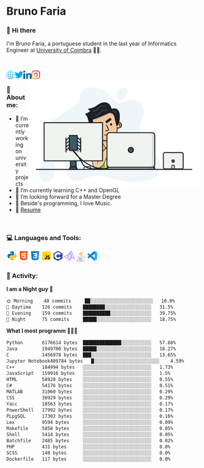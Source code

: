 # Bruno Faria

### 👋 Hi there

I'm Bruno Faria, a portuguese student in the last year of Informatics Engineer at [University of Coimbra](uc.pt/en) 👨‍🎓.

<br/>

[<img align="left" width="22px" alt="Website" src="https://github.com/brunofaria1322/brunofaria1322/blob/master/assets/social/global.svg"/>][website]
[<img align="left" width="22px" alt="Twitter" src="https://github.com/brunofaria1322/brunofaria1322/blob/master/assets/social/twitter.svg"/>][twitter]
[<img align="left" width="22px" alt="LinkedIn" src="https://github.com/brunofaria1322/brunofaria1322/blob/master/assets/social/linkedin.svg"/>][linkedin]
[<img align="left" width="22px" alt="Instagram" src="https://github.com/brunofaria1322/brunofaria1322/blob/master/assets/social/instagram.svg"/>][instagram]

<img align="right" height = "280" alt="GIF" src="https://github.com/brunofaria1322/brunofaria1322/blob/master/assets/animation.gif"/>

<br />

### 📕 About me:

- 🔭 I’m currently working on university projects
- 🌱 I’m currently learning C++ and OpenGL
- 💼 I’m looking forward for a Master Degree
- 💙 Beside's programming, I love Music.
- 📝 [Resume](https://en.wikipedia.org/wiki/HTTP_404)


<br />

### 💻 Languages and Tools:

<img align="left" width="30px" alt= "Python" src="https://github.com/brunofaria1322/brunofaria1322/blob/master/assets/skills/python.svg"/>
<img align="left" width="30px" alt= "Html5" src="https://github.com/brunofaria1322/brunofaria1322/blob/master/assets/skills/html5.svg"/>
<img align="left" width="30px" alt= "Css3" src="https://github.com/brunofaria1322/brunofaria1322/blob/master/assets/skills/css3.svg"/>
<img align="left" width="30px" alt= "JavaScript" src="https://github.com/brunofaria1322/brunofaria1322/blob/master/assets/skills/javascript.svg"/>
<img align="left" width="30px" alt= "C" src="https://github.com/brunofaria1322/brunofaria1322/blob/master/assets/skills/c.svg"/>
<img align="left" width="30px" alt= "Matlab" src="https://github.com/brunofaria1322/brunofaria1322/blob/master/assets/skills/matlab.svg"/>
<img align="left" width="30px" alt= "Java" src="https://github.com/brunofaria1322/brunofaria1322/blob/master/assets/skills/java.svg"/>
<img align="left" width="30px" alt= "Visual Studio Code" src="https://github.com/brunofaria1322/brunofaria1322/blob/master/assets/skills/vscode.svg"/>

<br />
<br />

### 🚩 Activity:

<!--START_SECTION:stats-->
**I am a Night guy 🌙** 

```text
🌞 Morning    40 commits     ██░░░░░░░░░░░░░░░░░░░░░░░	10.0% 
🌆 Daytime    126 commits    ████████░░░░░░░░░░░░░░░░░	31.5% 
🌃 Evening    159 commits    ██████████░░░░░░░░░░░░░░░	39.75% 
🌙 Night      75 commits     █████░░░░░░░░░░░░░░░░░░░░	18.75%

```
**What I most programm 👨🏽‍💻** 

```text
Python       6176614 bytes  ██████████████░░░░░░░░░░░	57.88% 
Java         1949700 bytes  █████░░░░░░░░░░░░░░░░░░░░	18.27% 
C            1456978 bytes  ███░░░░░░░░░░░░░░░░░░░░░░	13.65% 
Jupyter Notebook489784 bytes   █░░░░░░░░░░░░░░░░░░░░░░░░	4.59% 
C++          184994 bytes   ░░░░░░░░░░░░░░░░░░░░░░░░░	1.73% 
JavaScript   159916 bytes   ░░░░░░░░░░░░░░░░░░░░░░░░░	1.5% 
HTML         58928 bytes    ░░░░░░░░░░░░░░░░░░░░░░░░░	0.55% 
C#           54176 bytes    ░░░░░░░░░░░░░░░░░░░░░░░░░	0.51% 
MATLAB       31060 bytes    ░░░░░░░░░░░░░░░░░░░░░░░░░	0.29% 
CSS          30929 bytes    ░░░░░░░░░░░░░░░░░░░░░░░░░	0.29% 
Yacc         18563 bytes    ░░░░░░░░░░░░░░░░░░░░░░░░░	0.17% 
PowerShell   17992 bytes    ░░░░░░░░░░░░░░░░░░░░░░░░░	0.17% 
PLpgSQL      17302 bytes    ░░░░░░░░░░░░░░░░░░░░░░░░░	0.16% 
Lex          9594 bytes     ░░░░░░░░░░░░░░░░░░░░░░░░░	0.09% 
Makefile     5858 bytes     ░░░░░░░░░░░░░░░░░░░░░░░░░	0.05% 
Shell        5414 bytes     ░░░░░░░░░░░░░░░░░░░░░░░░░	0.05% 
Batchfile    2485 bytes     ░░░░░░░░░░░░░░░░░░░░░░░░░	0.02% 
PHP          431 bytes      ░░░░░░░░░░░░░░░░░░░░░░░░░	0.0% 
SCSS         140 bytes      ░░░░░░░░░░░░░░░░░░░░░░░░░	0.0% 
Dockerfile   117 bytes      ░░░░░░░░░░░░░░░░░░░░░░░░░	0.0%
```


<!--END_SECTION:stats-->


[website]: https://brunofaria1322.github.io
[twitter]: https://twitter.com/brunofaria_1322
[instagram]: https://instagram.com/brunofaria_1322
[linkedin]: https://linkedin.com/in/bruno-faria
